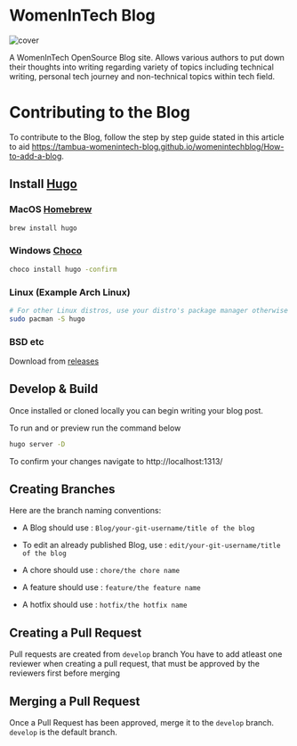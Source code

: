 # WomenInTech Blog

![cover](https://user-images.githubusercontent.com/39112051/113208193-2e934180-927a-11eb-8346-8d8721e65a23.png)


A WomenInTech OpenSource Blog site. Allows various authors to put down their thoughts into writing
regarding variety of topics including technical writing, personal tech journey and non-technical topics within tech field.


# Contributing to the Blog

To contribute to the Blog, follow the step by step guide stated in this article to aid https://tambua-womenintech-blog.github.io/womenintechblog/How-to-add-a-blog.


## Install [Hugo](https://gohuogo.io)

### MacOS [Homebrew](https://brew.sh)
```sh
brew install hugo
```

### Windows [Choco](https://chocolatey.org/)
```bat
choco install hugo -confirm
```

### Linux (Example Arch Linux)
```sh
# For other Linux distros, use your distro's package manager otherwise download from https://github.com/gohugoio/hugo/releases 
sudo pacman -S hugo 
```

### BSD etc 
Download from [releases](https://github.com/gohugoio/hugo/releases)


## Develop & Build

Once installed or cloned locally you can begin writing your blog post.

To run and or preview run the command below

```sh
hugo server -D
```

To confirm your changes navigate to
http://localhost:1313/

## Creating Branches

Here are the branch naming conventions:

* A Blog should use : `Blog/your-git-username/title of the blog`  

* To edit an already published Blog, use : `edit/your-git-username/title of the blog`

* A chore should use : `chore/the chore name`

* A feature should use : `feature/the feature name`

* A hotfix should use :  `hotfix/the hotfix name`

## Creating a Pull Request

Pull requests are created from `develop` branch
You have to add atleast one reviewer when creating a pull request, that must be approved by the reviewers first before merging

## Merging a Pull Request

Once a Pull Request has been approved, merge it to the `develop` branch. 
`develop` is the default branch. 
 
